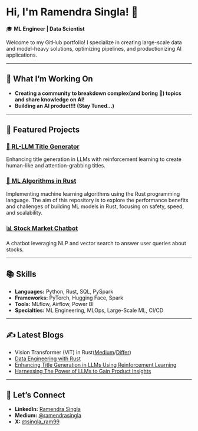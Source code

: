 # Hi, I'm Ramendra Singla! 👋

🎓 **ML Engineer | Data Scientist**

Welcome to my GitHub portfolio! I specialize in creating large-scale data and model-heavy solutions, optimizing pipelines, and productionizing AI applications.

---

## 🔭 **What I’m Working On**
- **Creating a community to breakdown complex(and boring 🥱) topics and share knowledge on AI!**
- **Building an AI product!!! (Stay Tuned...)**

---

## 🚀 **Featured Projects**
### [🧠 RL-LLM Title Generator](https://github.com/ramendrasingla/RL-LLM-Based-Title-Generator)
Enhancing title generation in LLMs with reinforcement learning to create human-like and attention-grabbing titles.

### [🦀 ML Algorithms in Rust](https://github.com/ramendrasingla/ml_algorithms_in_rust)
Implementing machine learning algorithms using the Rust programming language. The aim of this repository is to explore the performance benefits and challenges of building ML models in Rust, focusing on safety, speed, and scalability.

### [📊 Stock Market Chatbot](https://github.com/ramendrasingla/stock-market-chatbot)
A chatbot leveraging NLP and vector search to answer user queries about stocks.

---

## 📚 **Skills**
- **Languages:** Python, Rust, SQL, PySpark
- **Frameworks:** PyTorch, Hugging Face, Spark
- **Tools:** MLflow, Airflow, Power BI
- **Specialties:** ML Engineering, MLOps, Large-Scale ML, CI/CD

---

## ✍️ **Latest Blogs**
- Vision Transformer (ViT) in Rust([Medium](https://medium.com/@ramendrasingla/vision-transformer-vit-in-rust-af9da5e8a345)/[Differ](https://differ.blog/inplainenglish/vision-transformer-vit-in-rust-12ff56))
- [Data Engineering with Rust](https://levelup.gitconnected.com/data-engineering-with-rust-0a3a0860bda6?sk=7b7ed6f1f3298194929ae427dfd80cc3)
- [Enhancing Title Generation in LLMs Using Reinforcement Learning](https://levelup.gitconnected.com/enhancing-title-generation-in-llms-using-reinforcement-learning-e4bdc535c011?sk=fd39245f2169ebaa077b6056d28794f7)
- [Harnessing The Power of LLMs to Gain Product Insights](https://pub.towardsai.net/harnessing-the-power-of-llms-to-gain-product-insights-ec036bbe51c7)

---

## 💬 **Let’s Connect**
- **LinkedIn:** [Ramendra Singla](https://linkedin.com/in/ramendrasingla)
- **Medium:** [@ramendrasingla](https://medium.com/@ramendrasingla)
- **X:** [@singla_ram99](https://x.com/@singla_ram99)
